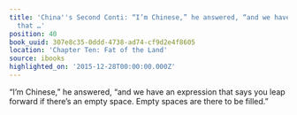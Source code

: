 ```yaml
---
title: 'China''s Second Conti: “I’m Chinese,” he answered, “and we have an expression
  that …'
position: 40
book_uuid: 307e8c35-0ddd-4738-ad74-cf9d2e4f8605
location: 'Chapter Ten: Fat of the Land'
source: ibooks
highlighted_on: '2015-12-28T00:00:00.000Z'
---
```


“I’m Chinese,” he answered, “and we have an expression that says you leap forward if there’s an empty space. Empty spaces are there to be filled.”